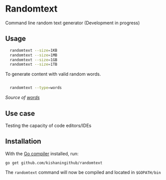 # Randomtext 

Command line random text generator (Development in progress)

## Usage

```bash
  randomtext --size=1KB
  randomtext --size=1MB
  randomtext --size=1GB
  randomtext --size=1TB
 ```

To generate content with valid random words. 

```bash

  randomtext --type=words

```

_Source of [words](https://github.com/dwyl/english-words)_

## Use case

 Testing the capacity of code editors/IDEs

## Installation

With the [Go compiler](https://golang.org/dl/) installed, run:

`go get github.com/kishaningithub/randomtext`

The `randomtext` command will now be compiled and located in `$GOPATH/bin`

